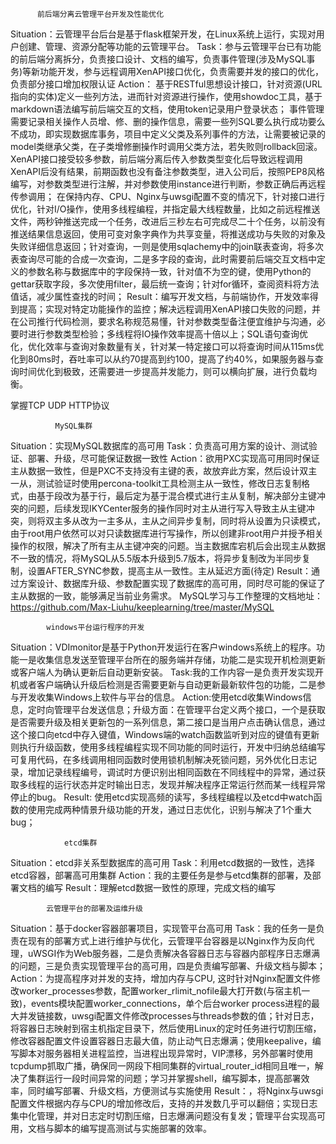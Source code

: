           前后端分离云管理平台开发及性能优化
Situation：云管理平台后台是基于flask框架开发，在Linux系统上运行，实现对用户创建、管理、资源分配等功能的云管理平台。
Task：参与云管理平台已有功能的前后端分离拆分，负责接口设计、文档的编写，负责事件管理(涉及MySQL事务)等新功能开发，参与远程调用XenAPI接口优化，负责需要并发的接口的优化，负责部分接口增加权限认证
Action：
基于RESTful思想设计接口，针对资源(URL指向的实体)定义一些列方法，进而针对资源进行操作，使用showdoc工具，基于markdown语法编写前后端交互的文档，使用token记录用户登录状态；
事件管理需要记录相关操作人员增、修、删的操作信息，需要一些列SQL要么执行成功要么不成功，即实现数据库事务，项目中定义父类及系列事件的方法，让需要被记录的model类继承父类，在子类增修删操作时调用父类方法，若失败则rollback回滚。
XenAPI接口接受较多参数，前后端分离后传入参数类型变化后导致远程调用XenAPI后没有结果，前期函数也没有备注参数类型，进入公司后，按照PEP8风格编写，对参数类型进行注解，并对参数使用instance进行判断，参数正确后再远程传参调用；
在保持内存、CPU、Nginx与uwsgi配置不变的情况下，针对接口进行优化，针对I/O操作，使用多线程编程，并指定最大线程数量，比如之前远程推送文件，两秒钟推送完成一个任务，改进后三秒左右可完成尽二十个任务，以前没有推送结果信息返回，使用可变对象字典作为共享变量，将推送成功与失败的对象及失败详细信息返回；针对查询，一则是使用sqlachemy中的join联表查询，将多次表查询尽可能的合成一次查询，二是多字段的查询，此时需要前后端交互文档中定义的参数名称与数据库中的字段保持一致，针对值不为空的键，使用Python的gettar获取字段，多次使用filter，最后统一查询；针对for循环，查阅资料将方法值话，减少属性查找的时间；
Result：编写开发文档，与前端协作，开发效率得到提高；实现对特定功能操作的监控；解决远程调用XenAPI接口失败的问题，并在公司推行代码检测，要求名称规范易懂，针对参数类型备注便宜维护与沟通，必要时进行参数类型检验；多线程将IO操作效率提高十倍以上；SQL语句查询优化，优化效率与查询对象数量有关，针对某一特定接口可以将查询时间从115ms优化到80ms时，吞吐率可以从约70提高到约100，提高了约40%，如果服务器与查询时间优化到极致，还需要进一步提高并发能力，则可以横向扩展，进行负载均衡。


掌握TCP UDP HTTP协议

              MySQL集群
Situation：实现MySQL数据库的高可用
Task：负责高可用方案的设计、测试验证、部署、升级，尽可能保证数据一致性
Action：欲用PXC实现高可用同时保证主从数据一致性，但是PXC不支持没有主键的表，故放弃此方案，然后设计双主一从，测试验证时使用percona-toolkit工具检测主从一致性，修改日志复制格式，由基于段改为基于行，最后定为基于混合模式进行主从复制，解决部分主键冲突的问题，后续发现IKYCenter服务的操作同时对主从进行写入导致主从主键冲突，则将双主多从改为一主多从，主从之间异步复制，同时将从设置为只读模式，由于root用户依然可以对只读数据库进行写操作，所以创建非root用户并授予相关操作的权限，解决了所有主从主键冲突的问题。当主数据库宕机后会出现主从数据不一致的情况，将MySQL从5.5版本升级到5.7版本，将异步复制改为半同步复制，设置AFTER_SYNC参数，提高主从一致性。主从延迟方面(待定)
Result：通过方案设计、数据库升级、参数配置实现了数据库的高可用，同时尽可能的保证了主从数据的一致，能够满足当前业务需求。
MySQL学习与工作整理的文档地址：https://github.com/Max-Liuhu/keeplearning/tree/master/MySQL







            windows平台运行程序的开发
Situation：VDImonitor是基于Python开发运行在客户windows系统上的程序。功能一是收集信息发送至管理平台所在的服务端并存储，功能二是实现开机检测更新或客户端人为确认更新后自动更新安装。
Task:我的工作内容一是负责开发实现开机或者客户端确认升级后检测是否需要更新与自动更新最新软件包的功能，二是参与开发收集Windows上软件与平台的信息。
Action:使用etcd收集Windows信息，定时向管理平台发送信息；升级方面：在管理平台定义两个接口，一个是获取是否需要升级及相关更新包的一系列信息，第二接口是当用户点击确认信息，通过这个接口向etcd中存入键值，Windows端的watch函数监听到对应的键值有更新则执行升级函数，使用多线程编程实现不同功能的同时运行，开发中归纳总结编写可复用代码，在多线调用相同函数时使用锁机制解决死锁问题，另外优化日志记录，增加记录线程编号，调试时方便识别出相同函数在不同线程中的异常，通过获取多线程的运行状态并定时输出日志，发现并解决程序正常运行然而某一线程异常停止的bug。
Result: 使用etcd实现高频的读写，多线程编程以及etcd中watch函数的使用完成两种情景升级功能的开发，通过日志优化，识别与解决了1个重大bug；




                etcd集群
Situation：etcd非关系型数据库的高可用
Task：利用etcd数据的一致性，选择etcd容器，部署高可用集群
Action：我的主要任务是参与etcd集群的部署，及部署文档的编写
Result：理解etcd数据一致性的原理，完成文档的编写





            云管理平台的部署及运维升级
Situation：基于docker容器部署项目，实现管平台高可用
Task：我的任务一是负责在现有的部署方式上进行维护与优化，云管理平台容器是以Nginx作为反向代理，uWSGI作为Web服务器，二是负责解决各容器日志与容器内部程序日志爆满的问题，三是负责实现管理平台的高可用，四是负责编写部署、升级文档与脚本；
Action：为提高程序对并发的支持，增加内存与CPU, 这时针对Nginx配置文件修改worker_processes参数，配置worker_rlimit_nofile最大打开数(与宿主机一致)，events模块配置worker_connections，单个后台worker process进程的最大并发链接数，uwsgi配置文件修改processes与threads参数的值；针对日志，将容器日志映射到宿主机指定目录下，然后使用Linux的定时任务进行切割压缩，修改容器配置文件设置容器日志最大值，防止动气日志爆满；使用keepalive，编写脚本对服务器相关进程监控，当进程出现异常时，VIP漂移，另外部署时使用tcpdump抓取广播，确保同一网段下相同集群的virtual_router_id相同且唯一，解决了集群运行一段时间异常的问题；学习并掌握shell，编写脚本，提高部署效率，同时编写部署、升级文档，方便测试与实施使用
Result：，将Nginx与uwsgi配置文件根据内存与CPU的增加修改后，支持的并发数几乎可以翻倍；实现日志集中化管理，并对日志定时切割压缩，日志爆满问题没有复发；管理平台实现高可用，文档与脚本的编写提高测试与实施部署的效率。
